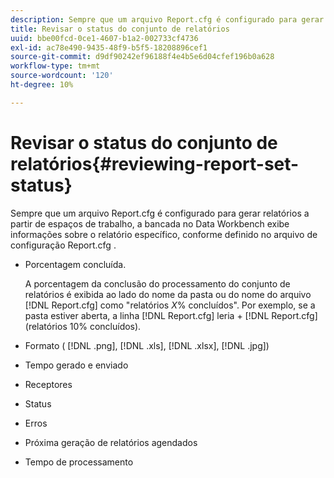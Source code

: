```yaml
---
description: Sempre que um arquivo Report.cfg é configurado para gerar relatórios a partir de espaços de trabalho, a bancada no Data Workbench exibe informações sobre o relatório específico, conforme definido no arquivo de configuração Report.cfg .
title: Revisar o status do conjunto de relatórios
uuid: bbe00fcd-0ce1-4607-b1a2-002733cf4736
exl-id: ac78e490-9435-48f9-b5f5-18208896cef1
source-git-commit: d9df90242ef96188f4e4b5e6d04cfef196b0a628
workflow-type: tm+mt
source-wordcount: '120'
ht-degree: 10%

---
```


# Revisar o status do conjunto de relatórios{#reviewing-report-set-status}

Sempre que um arquivo Report.cfg é configurado para gerar relatórios a partir de espaços de trabalho, a bancada no Data Workbench exibe informações sobre o relatório específico, conforme definido no arquivo de configuração Report.cfg .

* Porcentagem concluída.

   A porcentagem da conclusão do processamento do conjunto de relatórios é exibida ao lado do nome da pasta ou do nome do arquivo [!DNL Report.cfg] como &quot;relatórios *X*% concluídos&quot;. Por exemplo, se a pasta estiver aberta, a linha [!DNL Report.cfg] leria + [!DNL Report.cfg] (relatórios 10% concluídos).
* Formato ( [!DNL .png], [!DNL .xls], [!DNL .xlsx], [!DNL .jpg])

* Tempo gerado e enviado
* Receptores
* Status
* Erros
* Próxima geração de relatórios agendados
* Tempo de processamento
